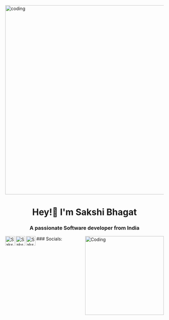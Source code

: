 <img align="center" alt="coding" width="600" src= "https://user-images.githubusercontent.com/74038190/256977180-54fb7eef-b1e8-41dc-be97-57e4180b3b24.gif" />
<h1 align="center">Hey!👋 I'm Sakshi Bhagat</h1>
<h3 align="center">  A passionate Software developer from India </h3>
### Socials: 
<a href="https://www.linkedin.com/in/sakshi-bhagat-644866218/">
   <img align="left" alt="Sakshi's Linkdein" width="30px" src="https://cdn.jsdelivr.net/npm/simple-icons@v3/icons/linkedin.svg" />
</a>
<a href="https://twitter.com/saakshiiibhagat">
  <img align="left" alt="Sakshi's Twitter" width="30px" src="https://cdn.jsdelivr.net/npm/simple-icons@v3/icons/twitter.svg" />
</a>
<a href="https://leetcode.com/bhagatsakshi/">
  <img align="left" alt="Sakshi's Leetcode" width="30px" src="https://cdn.jsdelivr.net/npm/simple-icons@v3/icons/leetcode.svg" />
</a>

<img align="right" alt="Coding" width="250" src= "https://user-images.githubusercontent.com/74038190/271839927-f5d2d866-d25c-4873-8d82-425d2c62fc2e.gif" />




